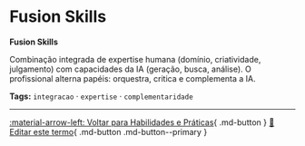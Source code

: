 # Fusion Skills

**Fusion Skills**

Combinação integrada de expertise humana (domínio, criatividade, julgamento) com capacidades da IA (geração, busca, análise). O profissional alterna papéis: orquestra, critica e complementa a IA.


**Tags:** `integracao` · `expertise` · `complementaridade`

---

[:material-arrow-left: Voltar para Habilidades e Práticas](index.md){ .md-button }
[📝 Editar este termo](https://github.com/seu-usuario/glossario-ia/edit/main/glossario.yaml){ .md-button .md-button--primary }
